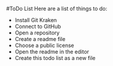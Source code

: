 #ToDo List
Here are a list of things to do:
+ Install Git Kraken
+ Connect to GitHub
+ Open a repository
+ Create a readme file
+ Choose a public license
+ Open the readme in the editor
+ Create this todo list as a new file
